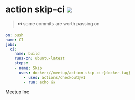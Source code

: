 # action skip-ci [![](https://github.com/meetup/action-skip-ci/workflows/Main/badge.svg)](https://github.com/meetup/action-skip-ci/actions)

> ⏭️ some commits are worth passing on


```yaml
on: push
name: CI
jobs:
  ci:
    name: build
    runs-on: ubuntu-latest
    steps:    
    - name: Skip
      uses: docker://meetup/action-skip-ci:{docker-tag}
		- uses: actions/checkout@v1
		- run: echo 👍
```


Meetup Inc